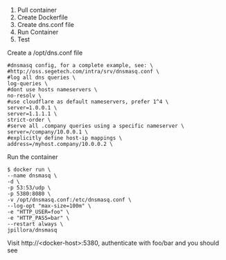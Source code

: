 1. Pull container
2. Create Dockerfile
3. Create dns.conf file
4. Run Container
5. Test

Create a /opt/dns.conf file 

    #dnsmasq config, for a complete example, see: \
    #http://oss.segetech.com/intra/srv/dnsmasq.conf \
    #log all dns queries \
    log-queries \
    #dont use hosts nameservers \
    no-resolv \
    #use cloudflare as default nameservers, prefer 1^4 \
    server=1.0.0.1 \
    server=1.1.1.1 \
    strict-order \
    #serve all .company queries using a specific nameserver \
    server=/company/10.0.0.1 \
    #explicitly define host-ip mappings \
    address=/myhost.company/10.0.0.2 \
    
Run the container
    
    $ docker run \
    --name dnsmasq \
    -d \
    -p 53:53/udp \
    -p 5380:8080 \
    -v /opt/dnsmasq.conf:/etc/dnsmasq.conf \
    --log-opt "max-size=100m" \
    -e "HTTP_USER=foo" \
    -e "HTTP_PASS=bar" \
    --restart always \
    jpillora/dnsmasq
    
Visit http://\<docker-host>\:5380, authenticate with foo/bar and you should see
